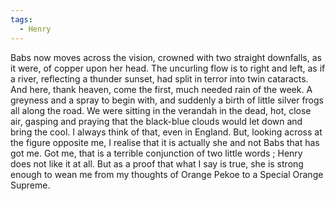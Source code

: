 ```yaml
---
tags:
  - Henry
---
```

Babs now moves across the vision, crowned with two straight downfalls, as it were, of copper upon her head. The uncurling flow is to right and left, as if a river, reflecting a thunder sunset, had split in terror into twin cataracts. And here, thank heaven, come the first, much needed rain of the week. A greyness and a spray to begin with, and suddenly a birth of little silver frogs all along the road. We were sitting in the verandah in the dead, hot, close air, gasping and praying that the black-blue clouds would let down and bring the cool. I always think of that, even in England. But, looking across at the figure opposite me, I realise that it is actually she and not Babs that has got me. Got me, that is a terrible conjunction of two little words ; Henry does not like it at all. But as a proof that what I say is true, she is strong enough to wean me from my thoughts of Orange Pekoe to a Special Orange Supreme.
